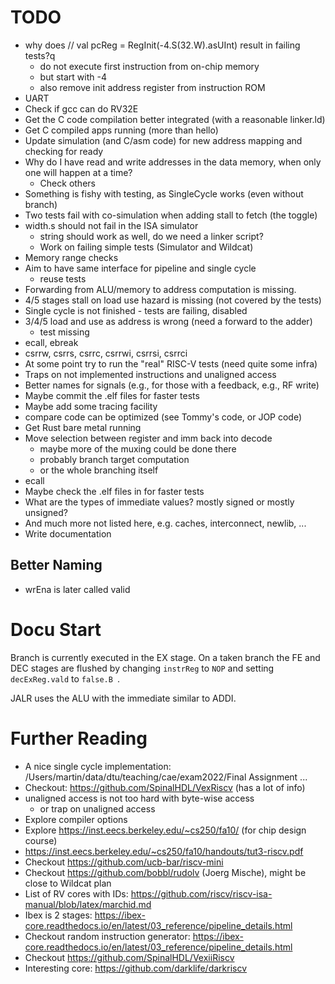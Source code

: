 # TODO
 * why does // val pcReg = RegInit(-4.S(32.W).asUInt)  result in failing tests?q
   - do not execute first instruction from on-chip memory
   - but start with -4
   - also remove init address register from instruction ROM
 * UART
 * Check if gcc can do RV32E
 * Get the C code compilation better integrated (with a reasonable linker.ld)
 * Get C compiled apps running (more than hello)
 * Update simulation (and C/asm code) for new address mapping and checking for ready
 * Why do I have read and write addresses in the data memory, when only one will happen at a time?
   - Check others
 * Something is fishy with testing, as SingleCycle works (even without branch)
 * Two tests fail with co-simulation when adding stall to fetch (the toggle)
 * width.s should not fail in the ISA simulator
   - string should work as well, do we need a linker script?
   - Work on failing simple tests (Simulator and Wildcat)
 * Memory range checks
 * Aim to have same interface for pipeline and single cycle
   - reuse tests 
 * Forwarding from ALU/memory to address computation is missing.
 * 4/5 stages stall on load use hazard is missing (not covered by the tests)
 * Single cycle is not finished - tests are failing, disabled
 * 3/4/5 load and use as address is wrong (need a forward to the adder)
   - test missing
 * ecall, ebreak
 * csrrw, csrrs, csrrc, csrrwi, csrrsi, csrrci
 * At some point try to run the "real" RISC-V tests (need quite some infra)
 * Traps on not implemented instructions and unaligned access
 * Better names for signals (e.g., for those with a feedback, e.g., RF write)
 * Maybe commit the .elf files for faster tests
 * Maybe add some tracing facility
 * compare code can be optimized (see Tommy's code, or JOP code)
 * Get Rust bare metal running
 * Move selection between register and imm back into decode
   - maybe more of the muxing could be done there
   - probably branch target computation
   - or the whole branching itself
 * ecall
 * Maybe check the .elf files in for faster tests
 * What are the types of immediate values? mostly signed or mostly unsigned?
 * And much more not listed here, e.g. caches, interconnect, newlib, ...
 * Write documentation

## Better Naming

 * wrEna is later called valid

# Docu Start

Branch is currently executed in the EX stage. On a taken branch the
FE and DEC stages are flushed by changing ```instrReg``` to ```NOP```
and setting ```decExReg.vald``` to ```false.B ```.

JALR uses the ALU with the immediate similar to ADDI.

# Further Reading
 * A nice single cycle implementation: /Users/martin/data/dtu/teaching/cae/exam2022/Final Assignment ...
 * Checkout: https://github.com/SpinalHDL/VexRiscv (has a lot of info)
 * unaligned access is not too hard with byte-wise access
   * or trap on unaligned access
 * Explore compiler options
 * Explore https://inst.eecs.berkeley.edu/~cs250/fa10/ (for chip design course)
 * https://inst.eecs.berkeley.edu/~cs250/fa10/handouts/tut3-riscv.pdf
 * Checkout https://github.com/ucb-bar/riscv-mini
 * Checkout https://github.com/bobbl/rudolv (Joerg Mische), might be close to Wildcat plan
 * List of RV cores with IDs: https://github.com/riscv/riscv-isa-manual/blob/latex/marchid.md
 * Ibex is 2 stages: https://ibex-core.readthedocs.io/en/latest/03_reference/pipeline_details.html
 * Checkout random instruction generator: https://ibex-core.readthedocs.io/en/latest/03_reference/pipeline_details.html
 * Checkout https://github.com/SpinalHDL/VexiiRiscv
 * Interesting core: https://github.com/darklife/darkriscv

